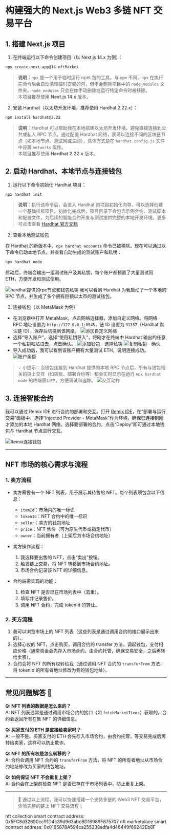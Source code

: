 # 构建强大的 Next.js Web3 多链 NFT 交易平台

## 1. 搭建 Next.js 项目

1. 在终端运行以下命令创建项目（以 Next.js 14.x 为例）：

  ```bash
  npx create-next-app@14 nftMarket
  ```

  > **说明**：`npx` 是一个用于临时运行 npm 包的工具。与 `npm` 不同，`npx` 在执行完命令后会自动清理临时安装的包，但不会删除项目中的 `node_modules` 文件夹。`node_modules` 只会在你手动删除或运行特定命令时被移除。  
  > 本项目推荐使用 **Next.js 14.x** 版本。

2. 安装 Hardhat（以太坊开发环境，推荐使用 Hardhat 2.22.x）：

  ```bash
  npm install hardhat@2.22
  ```

  > **说明**：Hardhat 可以帮助我在本地搭建以太坊开发环境，避免直接连接到公共或私人 RPC 节点。通过配置 Hardhat 网络，我可以连接不同的区块链节点（如本地节点、测试网或主网），具体方式是在 `hardhat.config.js` 文件中设置 `networks` 属性。  
  > 本项目推荐使用 **Hardhat 2.22.x** 版本。

## 2. 启动 Hardhat、本地节点与连接钱包

1. 运行以下命令初始化 Hardhat 项目：

  ```bash
  npx hardhat init
  ```

  > **说明**：执行该命令后，会进入 Hardhat 的项目初始化向导，可以选择创建一个基础样板项目。初始化完成后，项目目录下会包含示例合约、测试脚本和配置文件，为后续的智能合约开发与测试提供完整的本地开发环境。更多可点击查看 [Hardhat 官方文档](https://hardhat.org/getting-started/)

2. 查看本地测试钱包

  在 Hardhat 的新版本中，`npx hardhat accounts` 命令已被移除。现在可以通过以下命令启动本地节点，并查看自动生成的测试账户和私钥：

  ```bash
  npx hardhat node
  ```

  启动后，终端会输出一组测试账户及其私钥，每个账户都预置了大量测试用 ETH，方便开发和测试使用。

  ![hardhat提供的rpc节点和钱包私钥](img/image.png)
  我可以看到 Hardhat 为我启动了一个本地的 RPC 节点，并生成了多个拥有巨额以太币的测试钱包。

3. 连接钱包（以 MetaMask 为例）

  - 在浏览器中打开 MetaMask，点击网络选择器，添加自定义网络。将网络 RPC 地址设置为 `http://127.0.0.1:8545`，链 ID 设置为 `31337`（Hardhat 默认链 ID），保存后切换到该网络。
    ![添加自定义网络](img/image-1.png)
  - 选择“导入账户”，选择“使用私钥导入”，将刚才在终端中 Hardhat 输出的任意一个私钥粘贴进去，点击确认。
    ![添加钱包 - 选择私钥](img/image-2.png)
    ![复制私钥 - 确认](img/image-3.png)
  - 导入成功后，我可以看到该账户拥有大量测试 ETH，说明连接成功。
    ![账户余额](img/image-4.png)

  > 💡 小提示：当钱包连接到 Hardhat 提供的本地 RPC 节点后，所有与钱包相关的链上交互（如转账、部署合约等）都会实时显示在运行 `npx hardhat node` 的终端窗口中，方便调试和追踪。
  ![交互动作](img/image-5.png)

## 3. 连接智能合约

我可以通过 Remix IDE 进行合约的部署和交互。打开 [Remix IDE](https://remix.ethereum.org/)，在“部署与运行交易”面板中，选择“Injected Provider - MetaMask”作为环境，确保已连接到刚才添加的本地 Hardhat 网络。选择要部署的合约，点击“Deploy”即可通过本地钱包与 Hardhat 节点进行交互。

![Remix连接钱包](img/image-6.png)

---

## NFT 市场的核心需求与流程

### 1. 卖方流程

- 卖方需要有一个 NFT 列表，用于展示其待售的 NFT。每个列表项包含以下信息：
  - `itemId`：市场内的唯一标识
  - `tokenId`：NFT 合约中的唯一标识
  - `seller`：卖方的钱包地址
  - `price`：NFT 售价（可为原生代币或指定代币）
  - `owner`：当前拥有者（上架后为市场合约地址）

- 卖方操作流程：
  1. 我选择要出售的 NFT，点击“卖出”按钮。
  2. 触发链上交易，将 NFT 转移到市场合约地址。
  3. 市场合约记录该 NFT 的详细信息。

- 合约端需实现的功能：
  1. 检查 NFT 是否已在市场列表中（去重）。
  2. 填写并记录售价。
  3. 调用 NFT 合约，完成 tokenId 的转让。

### 2. 买方流程

1. 我可以浏览市场上的 NFT 列表（这些列表是通过调用合约的接口展示出来的）。
2. 选择心仪的 NFT，点击购买，调用合约的 transfer 方法，调起钱包，支付相应价格（通常资金会先存入市场合约，由合约托管，确保交易安全，之后再转给卖家）。
3. 合约会将 NFT 的所有权转给我（通过调用 NFT 合约的 `transferFrom` 方法，将 tokenId 的所有者地址修改为我的钱包地址）。

---

## 常见问题解答 🤔

**Q: NFT 列表的数据是怎么来的？**  
A: NFT 列表通常是通过调用市场合约的接口（如 `fetchMarketItems`）获取的，合约会返回所有在售 NFT 的详细信息。

**Q: 买家支付的 ETH 是直接给卖家吗？**  
A: 一般不是。买家支付的 ETH 会先存入市场合约，由合约托管，等交易完成后再转给卖家，这样可以防止欺诈。

**Q: NFT 的所有权是怎么转移的？**  
A: 合约会调用 NFT 合约的 `transferFrom` 方法，将 NFT 的所有者地址从市场合约地址修改为买家的钱包地址。

**Q: 如何保证 NFT 不会重复上架？**  
A: 合约会在上架前检查 NFT 是否已存在于市场列表中，防止重复上架。

---

> 🚀 通过以上流程，我可以快速搭建一个支持多链的 Web3 NFT 交易平台，体验完整的链上 NFT 交易流程！

nft collection smart contract address: 0x5FC8d32690cc91D4c39d9d3abcBD16989F875707
nft marketplace smart contract address: 0x0165878A594ca255338adfa4d48449f69242Eb8F